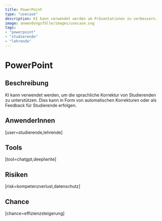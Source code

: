 ```yaml
---
title: PowerPoint
type: "usecase"
description: KI kann verwendet werden um Präsentationen zu verbessern.
image: anwendungsfälle/images/usecase.svg
tags:
- "powerpoint"
- "studierende"
- "lehrende"
---
```


# PowerPoint

## Beschreibung

KI kann verwendet werden, um die sprachliche Korrektur von Studierenden zu unterstützen. Dies kann in Form von automatischen Korrekturen oder als Feedback für Studierende erfolgen.

## AnwenderInnen

[user=studierende,lehrende]


## Tools

[tool=chatgpt,deeplwrite]


## Risiken

[risk=kompetenzverlust,datenschutz]


## Chance

[chance=effizienzsteigerung]
